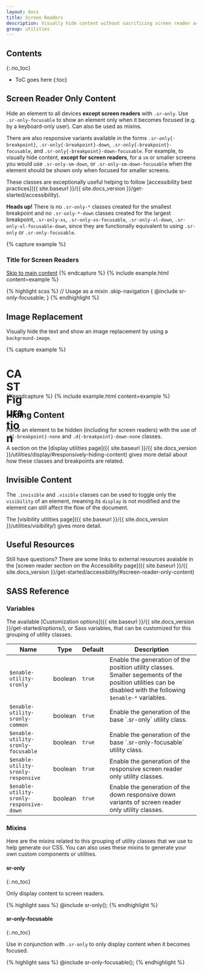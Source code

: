 ```yaml
---
layout: docs
title: Screen Readers
description: Visually hide content without sacrificing screen reader accessibility.
group: utilities
---
```


## Contents
{:.no_toc}

* ToC goes here
{:toc}

## Screen Reader Only Content

Hide an element to all devices **except screen readers** with `.sr-only`. Use `.sr-only-focusable` to show an element only when it becomes focused (e.g. by a keyboard-only user). Can also be used as mixins.

There are also responsive variants available in the forms `.sr-only{-breakpoint}`, `.sr-only{-breakpoint}-down`, `.sr-only{-breakpoint}-focusable`, and `.sr-only{-breakpoint}-down-focusable`.  For example, to visually hide content, **except for screen readers**, for a `sm` or smaller screens you would use `.sr-only-sm-down`, or `.sr-only-sm-down-focusable` when the element should be shown only when focused for smaller screens.

These classes are exceptionally useful helping to follow [accessibility best practices]({{ site.baseurl }}/{{ site.docs_version }}/get-started/accessibility).

**Heads up!** There is no `.sr-only-*` classes created for the smallest breakpoint and no `.sr-only-*-down` classes created for the largest breakpoint, `.sr-only-xs`, `.sr-only-xs-focusable`, `.sr-only-xl-down`, `.sr-only-xl-focusable-down`, since they are functionally equivalent to using `.sr-only` or `.sr-only-focusable`.

{% capture example %}
<h3 class="sr-only-sm-down">Title for Screen Readers</h3>

<a class="sr-only-focusable" href="#content">Skip to main content</a>
{% endcapture %}
{% include example.html content=example %}

{% highlight scss %}
// Usage as a mixin
.skip-navigation {
  @include sr-only-focusable;
}
{% endhighlight %}

## Image Replacement

Visually hide the text and show an image replacement by using a `background-image`.

{% capture example %}
<h1 style="background-image: url('{{ site.baseurl }}/{{ site.docs_version }}/assets/brand/figuration-solid.svg'); width: 3rem; height: 3rem;">
    <span class="sr-only">CAST Figuration</span>
</h1>
{% endcapture %}
{% include example.html content=example %}

## Hiding Content

Force an element to be hidden (including for screen readers) with the use of `.d{-breakpoint}-none` and `.d{-breakpoint}-down-none` classes.

A section on the [display utilities page]({{ site.baseurl }}/{{ site.docs_version }}/utilities/display/#responsively-hiding-content) gives more detail about how these classes and breakpoints are related.

## Invisible Content

The `.invisible` and `.visible` classes can be used to toggle only the `visibility` of an element, meaning its `display` is not modified and the element can still affect the flow of the document.

The [visibility utilities page]({{ site.baseurl }}/{{ site.docs_version }}/utilities/visibility/) gives more detail.

## Useful Resources

Still have questions?  There are some links to external resources avaiable in the [screen reader section on the Accessibility page]({{ site.baseurl }}/{{ site.docs_version }}/get-started/accessibility/#screen-reader-only-content)

## SASS Reference

### Variables

The available [Customization options]({{ site.baseurl }}/{{ site.docs_version }}/get-started/options/), or Sass variables, that can be customized for this grouping of utility classes.

<div class="table-scroll">
    <table class="table table-bordered table-striped">
        <thead>
            <tr>
                <th style="width: 100px;">Name</th>
                <th style="width: 50px;">Type</th>
                <th style="width: 50px;">Default</th>
                <th>Description</th>
            </tr>
        </thead>
        <tbody>
            <tr>
                <td><code>$enable-utility-sronly</code></td>
                <td>boolean</td>
                <td><code>true</code></td>
                <td>
                    Enable the generation of the position utility classes.
                    Smaller segements of the position utilities can be disabled with the following <code>$enable-*</code> variables.
                </td>
            </tr>
            <tr>
                <td><code>$enable-utility-sronly-common</code></td>
                <td>boolean</td>
                <td><code>true</code></td>
                <td>
                    Enable the generation of the base `.sr-only` utility class.
                </td>
            </tr>
            <tr>
                <td><code>$enable-utility-sronly-focusable</code></td>
                <td>boolean</td>
                <td><code>true</code></td>
                <td>
                    Enable the generation of the base `.sr-only-focusable` utility class.
                </td>
            </tr>
            <tr>
                <td><code>$enable-utility-sronly-responsive</code></td>
                <td>boolean</td>
                <td><code>true</code></td>
                <td>
                    Enable the generation of the responsive screen reader only utility classes.
                </td>
            </tr>
            <tr>
                <td><code>$enable-utility-sronly-responsive-down</code></td>
                <td>boolean</td>
                <td><code>true</code></td>
                <td>
                    Enable the generation of the down responsive down variants of screen reader only utility classes.
                </td>
            </tr>
        </tbody>
    </table>
</div>

### Mixins

Here are the mixins related to this grouping of utility classes that we use to help generate our CSS.  You can also uses these mixins to generate your own custom components or utilities.

#### sr-only
{:.no_toc}

Only display content to screen readers.

{% highlight sass %}
@include sr-only();
{% endhighlight %}

#### sr-only-focusable
{:.no_toc}

Use in conjunction with `.sr-only` to only display content when it becomes focused.

{% highlight sass %}
@include sr-only-focusable();
{% endhighlight %}
